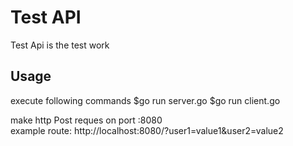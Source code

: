 # Test API

Test Api is the test work

## Usage

execute following commands
$go run server.go
$go run client.go

make http Post reques on port :8080  
example route: http://localhost:8080/?user1=value1&user2=value2